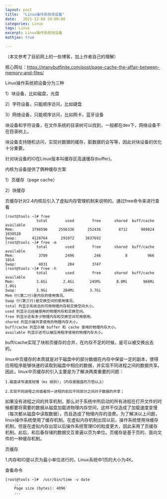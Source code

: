 ```yaml
---
layout: post
title:  "Linux操作系统块设备"
date:   2021-12-08 20:00:00
categories: Linux
tags: Linux
excerpt: Linux操作系统块设备
mathjax: true

---
```



（本文参考了目前网上的一些博客，加上作者自己的理解）

核心网址：https://manybutfinite.com/post/page-cache-the-affair-between-memory-and-files/

Linux操作系统把设备分为三种

1）块设备，比如磁盘，光盘

2）字符设备，只能顺序访问，比如键盘

3）网络设备，只能顺序访问，比如网卡，蓝牙设备

块设备和字符设备，在文件系统的目录树可以找到，一般都在dev下，网络设备不在目录树上。

块设备支持随机访问，实现对数据的缓存，脏数据的会写等，因此对块设备的优化十分重要。

针对块设备的IO在Linux版本叫缓存区高速缓存(buffer)。

内核为设备提供了俩种缓存方案

1）页缓存（page cache）

2）块缓存

页缓存针对2.4内核后引入了虚拟内存管理机制来说明的。通过free命令来进行查看

```
[root@tools ~]# free
              total        used        free      shared  buff/cache   available
Mem:        3798596     2556336      252436        8712      989824     1038528
Swap:       4128764      291072     3837692
[root@tools ~]# free -m
              total        used        free      shared  buff/cache   available
Mem:           3709        2496         246           8         966        1014
Swap:          4031         284        3747
[root@tools ~]# free -h
              total        used        free      shared  buff/cache   available
Mem:          3.6Gi       2.4Gi       245Mi       8.0Mi       966Mi       1.0Gi
Swap:         3.9Gi       284Mi       3.7Gi
Mem 行(第二行)是内存的使用情况。
Swap 行(第三行)是交换空间的使用情况。
total 列显示系统总的可用物理内存和交换空间大小。
used 列显示已经被使用的物理内存和交换空间。
free 列显示还有多少物理内存和交换空间可用使用。
shared 列显示被共享使用的物理内存大小。
buff/cache 列显示被 buffer 和 cache 使用的物理内存大小。
available 列显示还可以被应用程序使用的物理内存大小。
```

buff/cache实现了块和页缓存的合并，在内存不足的时候，是可以被交换出去的。

linux中页缓存的本质就是对于磁盘中的部分数据在内存中保留一定的副本，使得应用程序能够快速的读取到磁盘中相应的数据，并实现不同进程之间的数据共享。因此，linux中页缓存的引入主要是为了解决两类重要的问题：

    1.磁盘读写速度较慢（ms 级别);（内存是磁盘的万倍以上）
    
    2.实现不同进程之间或者同一进程的前后不同部分之间对于数据的共享；
如果没有进程之间的共享机制，那么对于系统中所启动的所有进程在打开文件的时候都要将需要的数据从磁盘加载进物理内存空间，这样不仅造成了加载速度变慢（每次都从磁盘中读取数据），而且造成了物理内存的浪费。为了解决以上问题，linux操作系统使用了缓存机制。在虚拟内存机制出现以前，操作系统使用块缓存机制，但是在虚拟内存出现以后操作系统管理IO的粒度更大，因此采用了页缓存机制。此后，和后备存储的数据交互普遍以页为单位。页缓存是基于页的、面向文件的一种缓存机制。

页缓存

1.内存和IO是以页为最小单位进行的，Linux系统中1页的大小为4K。

查看命令

```
[root@tools ~]#  /usr/bin/time -v date
    ...
	Page size (bytes): 4096
    ...
```



